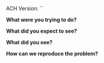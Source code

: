 <!-- Please fill out the following questions, thanks! -->

ACH Version: ``

**What were you trying to do?**

**What did you expect to see?**

**What did you see?**

**How can we reproduce the problem?**
